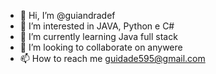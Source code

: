 - 👋 Hi, I’m @guiandradef
- 👀 I’m interested in JAVA, Python e C#
- 🌱 I’m currently learning Java full stack
- 💞️ I’m looking to collaborate on anywere
- 📫 How to reach me guidade595@gmail.com

<!---
guiandradef/guiandradef is a ✨ special ✨ repository because its `README.md` (this file) appears on your GitHub profile.
You can click the Preview link to take a look at your changes.
--->
